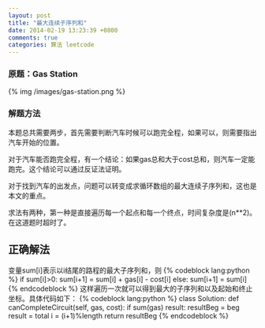 ```yaml
---
layout: post
title: "最大连续子序列和"
date: 2014-02-19 13:23:39 +0800
comments: true
categories: 算法 leetcode 
---
```

<article>
<section>
<h1>原题：Gas Station</h1>
{% img /images/gas-station.png %}
</section>
<!-- more -->
<section>
<h1>解题方法</h1>
<p>本题总共需要两步，首先需要判断汽车时候可以跑完全程，如果可以，则需要指出汽车开始的位置。</p>
<p>对于汽车能否跑完全程，有一个结论：如果gas总和大于cost总和，则汽车一定能跑完。这个结论可以通过反证法证明。</p>
<p>对于找到汽车的出发点，问题可以转变成求循环数组的最大连续子序列和，这也是本文的重点。</p>
<p>求法有两种，第一种是直接遍历每一个起点和每一个终点，时间复杂度是(n**2)。在这道题时超时了。</p>
<h2>正确解法</h2>
变量sum[i]表示以i结尾的路程的最大子序列和，则
{% codeblock lang:python %}
if sum[i]>0:
	sum[i+1] = sum[i] + gas[i] - cost[i]
else:
	sum[i+1] = sum[i]
{% endcodeblock %}
这样遍历一次就可以得到最大的子序列和以及起始和终止坐标。具体代码如下：
{% codeblock lang:python %}
class Solution:
	def canCompleteCircuit(self, gas, cost):
		if sum(gas)<sum(cost):
			return -1
		length = len(gas)
		data = [gas[i]-cost[i] for i in range(length)]
		beg = -1
		end = -1
		total = -1
		i = 0
		resultBeg = 0
		result = -1
		while beg<gas:
			if i==beg:
				break
			if total<0:
				total = data[i]
				beg = i
			else:
				total = total + data[i]
			if total > result:
				resultBeg = beg
				result = total
			i = (i+1)%length
		return resultBeg
{% endcodeblock %}
